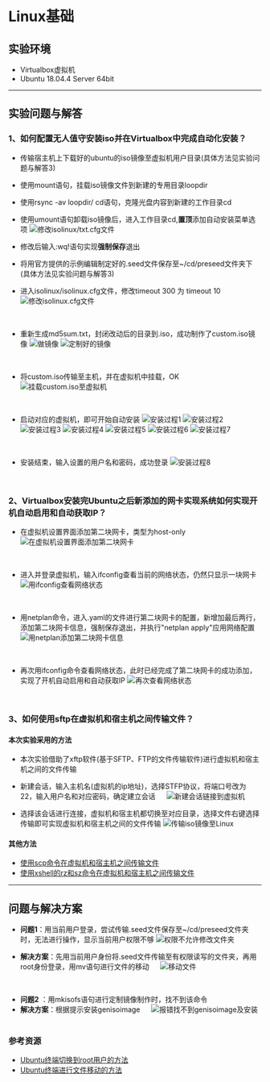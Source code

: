 # Linux基础


## 实验环境
* Virtualbox虚拟机
* Ubuntu 18.04.4 Server 64bit

***
## 实验问题与解答
### 1、如何配置无人值守安装iso并在Virtualbox中完成自动化安装？

* 传输宿主机上下载好的ubuntu的iso镜像至虚拟机用户目录(具体方法见实验问题与解答3)


* 使用mount语句，挂载iso镜像文件到新建的专用目录loopdir


* 使用rsync -av loopdir/ cd语句，克隆光盘内容到新建的工作目录cd


* 使用umount语句卸载iso镜像后，进入工作目录cd,**置顶**添加自动安装菜单选项
![修改isolinux/txt.cfg文件](/img/修改isolinux.txtcfg.PNG)
&emsp;

* 修改后输入:wq!语句实现**强制保存**退出

* 将用官方提供的示例编辑制定好的.seed文件保存至~/cd/preseed文件夹下(具体方法见实验问题与解答3)


* 进入isolinux/isolinux.cfg文件，修改timeout 300 为 timeout 10
![修改isolinux.cfg文件](/img/修改isolinux.cfg文件.PNG)

&emsp;
* 重新生成md5sum.txt，封闭改动后的目录到.iso，成功制作了custom.iso镜像
![做镜像](/img/做镜像.PNG)
![定制好的镜像](/img/定制好的镜像.PNG)

&emsp;
* 将custom.iso传输至主机，并在虚拟机中挂载，OK
![挂载custom.iso至虚拟机](/img/挂载custom.iso至虚拟机.PNG)

&emsp;
* 启动对应的虚拟机，即可开始自动安装
![安装过程1](/img/安装过程1.png)
![安装过程2](/img/安装过程2.png)
![安装过程3](/img/安装过程3.png)
![安装过程4](/img/安装过程4.png)
![安装过程5](/img/安装过程5.png)
![安装过程6](/img/安装过程6.png)
![安装过程7](/img/安装过程7.png)

&emsp;
* 安装结束，输入设置的用户名和密码，成功登录
![安装过程8](/img/安装过程8.png)

&emsp;
### 2、Virtualbox安装完Ubuntu之后新添加的网卡实现系统如何实现开机自动启用和自动获取IP？

* 在虚拟机设置界面添加第二块网卡，类型为host-only
![在虚拟机设置界面添加第二块网卡](/img/添加第二块网卡.PNG)

&emsp;
* 进入并登录虚拟机，输入ifconfig查看当前的网络状态，仍然只显示一块网卡
![用ifconfig查看网络状态](/img/查看网络状态.PNG)

&emsp;
* 用netplan命令，进入.yaml的文件进行第二块网卡的配置，新增加最后两行，添加第二块网卡信息，强制保存退出，并执行"netplan apply"应用网络配置
![用netplan添加第二块网卡信息](/img/添加第二块网卡信息.PNG)

&emsp;
* 再次用ifconfig命令查看网络状态，此时已经完成了第二块网卡的成功添加，实现了开机自动启用和自动获取IP
![再次查看网络状态](/img/编辑后再次查看网络.PNG)

&emsp;
### 3、如何使用sftp在虚拟机和宿主机之间传输文件？

#### 本次实验采用的方法


* 本次实验借助了xftp软件(基于SFTP、FTP的文件传输软件)进行虚拟机和宿主机之间的文件传输
&emsp;

* 新建会话，输入主机名(虚拟机的ip地址)，选择STFP协议，将端口号改为22，输入用户名和对应密码，确定建立会话
&emsp;
![新建会话链接到虚拟机](/img/建会话连接到虚拟机.PNG)
&emsp;

* 选择该会话进行连接，虚拟机和宿主机都切换至对应目录，选择文件右键选择传输即可实现虚拟机和宿主机之间的文件传输
![传输iso镜像至Linux](/img/传输iso镜像至Linux.PNG)
&emsp;
&emsp;
#### 其他方法


* [使用scp命令在虚拟机和宿主机之间传输文件](https://www.cnblogs.com/lijingchn/p/5532641.html)
* [使用xshell的rz和sz命令在虚拟机和宿主机之间传输文件](https://blog.csdn.net/cl11992/article/details/86150398)
&emsp;
***

## 问题与解决方案

* **问题1**：用当前用户登录，尝试传输.seed文件保存至~/cd/preseed文件夹时，无法进行操作，显示当前用户权限不够
![权限不允许修改文件夹](/img/权限不允许修改文件夹.PNG)

* **解决方案**：先用当前用户身份将.seed文件传输至有权限读写的文件夹，再用root身份登录，用mv语句进行文件的移动
&emsp;
![移动文件](/img/移动文件.PNG)

&emsp;

* **问题2** ：用mkisofs语句进行定制镜像制作时，找不到该命令
* **解决方案**：根据提示安装genisoimage
&emsp;
![报错找不到genisoimage及安装](/img/下载genisoimage.PNG)
&emsp;

### 参考资源
* [Ubuntu终端切换到root用户的方法](https://www.cnblogs.com/xinjie10001/p/6295020.html)
* [Ubuntu终端进行文件移动的方法](https://blog.csdn.net/qq_38451119/article/details/81121906)
